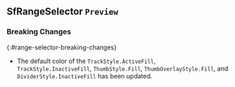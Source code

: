 ## SfRangeSelector `Preview`

### Breaking Changes
{:#range-selector-breaking-changes}

* The default color of the `TrackStyle.ActiveFill`, `TrackStyle.InactiveFill`, `ThumbStyle.Fill`, `ThumbOverlayStyle.Fill`, and `DividerStyle.InactiveFill` has been updated.
